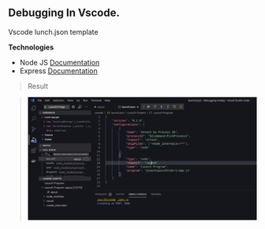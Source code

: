 ## Debugging In Vscode.

Vscode lunch.json template

**Technologies**

-   Node JS [Documentation](https://nodejs.org/en/docs/)
-   Express [Documentation](https://www.npmjs.com/package/express)

> Result

> <img src="src/turtlepics/testing-vscode.png">
